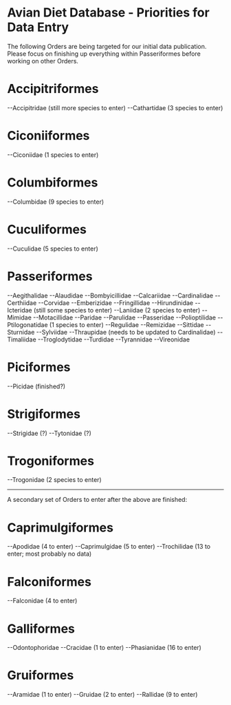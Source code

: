 Avian Diet Database - Priorities for Data Entry
===============================================

The following Orders are being targeted for our initial data publication. Please focus on 
finishing up everything within Passeriformes before working on other Orders.

# Accipitriformes
--Accipitridae (still more species to enter)
--Cathartidae (3 species to enter)

# Ciconiiformes
--Ciconiidae (1 species to enter)

# Columbiformes
--Columbidae (9 species to enter)

# Cuculiformes
--Cuculidae (5 species to enter)

# Passeriformes
--Aegithalidae
--Alaudidae
--Bombyicillidae
--Calcariidae
--Cardinalidae
--Certhiidae
--Corvidae
--Emberizidae
--Fringillidae
--Hirundinidae
--Icteridae (still some species to enter)
--Laniidae (2 species to enter)
--Mimidae
--Motacillidae
--Paridae
--Parulidae
--Passeridae
--Polioptilidae
--Ptilogonatidae (1 species to enter)
--Regulidae
--Remizidae
--Sittidae
--Sturnidae
--Sylviidae
--Thraupidae (needs to be updated to Cardinalidae)
--Timaliidae
--Troglodytidae
--Turdidae
--Tyrannidae
--Vireonidae

# Piciformes
--Picidae (finished?)

# Strigiformes
--Strigidae (?)
--Tytonidae (?)

# Trogoniformes
--Trogonidae (2 species to enter)

----------

A secondary set of Orders to enter after the above are finished:

# Caprimulgiformes
--Apodidae (4 to enter)
--Caprimulgidae (5 to enter)
--Trochilidae (13 to enter; most probably no data)

# Falconiformes
--Falconidae (4 to enter)

# Galliformes
--Odontophoridae
--Cracidae (1 to enter)
--Phasianidae (16 to enter)

# Gruiformes
--Aramidae (1 to enter)
--Gruidae (2 to enter)
--Rallidae (9 to enter)

